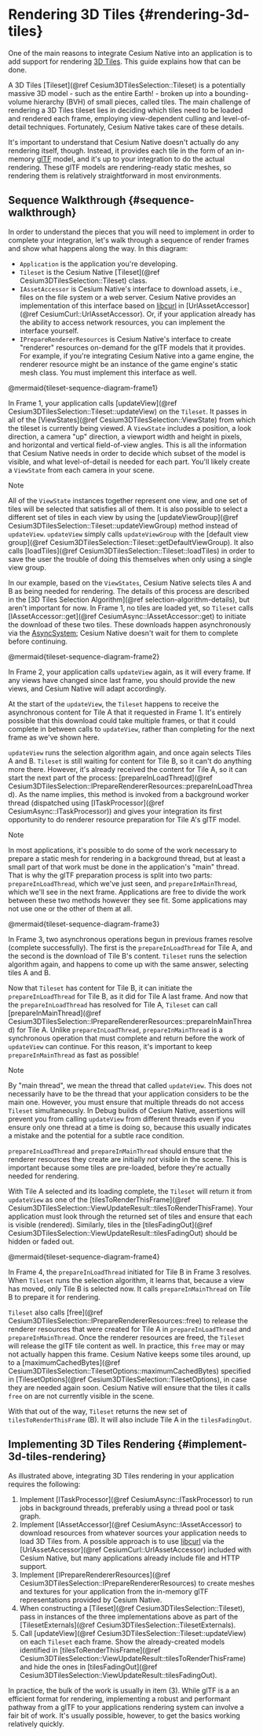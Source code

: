 # Rendering 3D Tiles {#rendering-3d-tiles}

One of the main reasons to integrate Cesium Native into an application is to add support for rendering [3D Tiles](https://github.com/CesiumGS/3d-tiles). This guide explains how that can be done.

A 3D Tiles [Tileset](@ref Cesium3DTilesSelection::Tileset) is a potentially massive 3D model - such as the entire Earth! - broken up into a bounding-volume hierarchy (BVH) of small pieces, called tiles. The main challenge of rendering a 3D Tiles tileset lies in deciding which tiles need to be loaded and rendered each frame, employing view-dependent culling and level-of-detail techniques. Fortunately, Cesium Native takes care of these details.

It's important to understand that Cesium Native doesn't actually do any rendering itself, though. Instead, it provides each tile in the form of an in-memory [glTF](https://registry.khronos.org/glTF/specs/2.0/glTF-2.0.html) model, and it's up to your integration to do the actual rendering. These glTF models are rendering-ready static meshes, so rendering them is relatively straightforward in most environments.

## Sequence Walkthrough {#sequence-walkthrough}

In order to understand the pieces that you will need to implement in order to complete your integration, let's walk through a sequence of render frames and show what happens along the way. In this diagram:

* `Application` is the application you're developing.
* `Tileset` is the Cesium Native [Tileset](@ref Cesium3DTilesSelection::Tileset) class.
* `IAssetAccessor` is Cesium Native's interface to download assets, i.e., files on the file system or a web server. Cesium Native provides an implementation of this interface based on [libcurl](https://curl.se/libcurl/) in [UrlAssetAccessor](@ref CesiumCurl::UrlAssetAccessor). Or, if your application already has the ability to access network resources, you can implement the interface yourself.
* `IPrepareRendererResources` is Cesium Native's interface to create "renderer" resources on-demand for the glTF models that it provides. For example, if you're integrating Cesium Native into a game engine, the renderer resource might be an instance of the game engine's static mesh class. You must implement this interface as well.

@mermaid{tileset-sequence-diagram-frame1}

In Frame 1, your application calls [updateView](@ref Cesium3DTilesSelection::Tileset::updateView) on the `Tileset`. It passes in all of the [ViewStates](@ref Cesium3DTilesSelection::ViewState) from which the tileset is currently being viewed. A `ViewState` includes a position, a look direction, a camera "up" direction, a viewport width and height in pixels, and horizontal and vertical field-of-view angles. This is all the information that Cesium Native needs in order to decide which subset of the model is visible, and what level-of-detail is needed for each part. You'll likely create a `ViewState` from each camera in your scene.

> [!note]
> All of the `ViewState` instances together represent one view, and one set of tiles will be selected that satisfies all of them. It is also possible to select a different set of tiles in each view by using the [updateViewGroup](@ref Cesium3DTilesSelection::Tileset::updateViewGroup) method instead of `updateView`. `updateView` simply calls `updateViewGroup` with the [default view group](@ref Cesium3DTilesSelection::Tileset::getDefaultViewGroup). It also calls [loadTiles](@ref Cesium3DTilesSelection::Tileset::loadTiles) in order to save the user the trouble of doing this themselves when only using a single view group.

In our example, based on the `ViewStates`, Cesium Native selects tiles A and B as being needed for rendering. The details of this process are described in the [3D Tiles Selection Algorithm](@ref selection-algorithm-details), but aren't important for now. In Frame 1, no tiles are loaded yet, so `Tileset` calls [IAssetAccessor::get](@ref CesiumAsync::IAssetAccessor::get) to initiate the download of these two tiles. These downloads happen asynchronously via the [AsyncSystem](#async-system); Cesium Native doesn't wait for them to complete before continuing.

@mermaid{tileset-sequence-diagram-frame2}

In Frame 2, your application calls `updateView` again, as it will every frame. If any views have changed since last frame, you should provide the new views, and Cesium Native will adapt accordingly.

At the start of the `updateView`, the `Tileset` happens to receive the asynchronous content for Tile A that it requested in Frame 1. It's entirely possible that this download could take multiple frames, or that it could complete in between calls to `updateView`, rather than completing for the next frame as we've shown here.

`updateView` runs the selection algorithm again, and once again selects Tiles A and B. `Tileset` is still waiting for content for Tile B, so it can't do anything more there. However, it's already received the content for Tile A, so it can start the next part of the process: [prepareInLoadThread](@ref Cesium3DTilesSelection::IPrepareRendererResources::prepareInLoadThread). As the name implies, this method is invoked from a background worker thread (dispatched using [ITaskProcessor](@ref CesiumAsync::ITaskProcessor)) and gives your integration its first opportunity to do renderer resource preparation for Tile A's glTF model.

> [!note]
> In most applications, it's possible to do some of the work necessary to prepare a static mesh for rendering in a background thread, but at least a small part of that work must be done in the application's "main" thread. That is why the glTF preparation process is split into two parts: `prepareInLoadThread`, which we've just seen, and `prepareInMainThread`, which we'll see in the next frame. Applications are free to divide the work between these two methods however they see fit. Some applications may not use one or the other of them at all.

@mermaid{tileset-sequence-diagram-frame3}

In Frame 3, two asynchronous operations begun in previous frames resolve (complete successfully). The first is the `prepareInLoadThread` for Tile A, and the second is the download of Tile B's content. `Tileset` runs the selection algorithm again, and happens to come up with the same answer, selecting tiles A and B.

Now that `Tileset` has content for Tile B, it can initiate the `prepareInLoadThread` for Tile B, as it did for Tile A last frame. And now that the `prepareInLoadThread` has resolved for Tile A, `Tileset` can call [prepareInMainThread](@ref Cesium3DTilesSelection::IPrepareRendererResources::prepareInMainThread) for Tile A. Unlike `prepareInLoadThread`, `prepareInMainThread` is a synchronous operation that must complete and return before the work of `updateView` can continue. For this reason, it's important to keep `prepareInMainThread` as fast as possible!

> [!note]
> By "main thread", we mean the thread that called `updateView`. This does not necessarily have to be the thread that your application considers to be the main one. However, you must ensure that multiple threads do not access `Tileset` simultaneously. In Debug builds of Cesium Native, assertions will prevent you from calling `updateView` from different threads even if you ensure only one thread at a time is doing so, because this usually indicates a mistake and the potential for a subtle race condition.

`prepareInLoadThread` and `prepareInMainThread` should ensure that the renderer resources they create are initially _not_ visible in the scene. This is important because some tiles are pre-loaded, before they're actually needed for rendering.

With Tile A selected and its loading complete, the `Tileset` will return it from `updateView` as one of the [tilesToRenderThisFrame](@ref Cesium3DTilesSelection::ViewUpdateResult::tilesToRenderThisFrame). Your application must look through the returned set of tiles and ensure that each is visible (rendered). Similarly, tiles in the [tilesFadingOut](@ref Cesium3DTilesSelection::ViewUpdateResult::tilesFadingOut) should be hidden or faded out.

@mermaid{tileset-sequence-diagram-frame4}

In Frame 4, the `prepareInLoadThread` initiated for Tile B in Frame 3 resolves. When `Tileset` runs the selection algorithm, it learns that, because a view has moved, only Tile B is selected now. It calls `prepareInMainThread` on Tile B to prepare it for rendering.

`Tileset` also calls [free](@ref Cesium3DTilesSelection::IPrepareRendererResources::free) to release the renderer resources that were created for Tile A in `prepareInLoadThread` and `prepareInMainThread`. Once the renderer resources are freed, the `Tileset` will release the glTF tile content as well. In practice, this `free` may or may not actually happen this frame. Cesium Native keeps some tiles around, up to a [maximumCachedBytes](@ref Cesium3DTilesSelection::TilesetOptions::maximumCachedBytes) specified in [TilesetOptions](@ref Cesium3DTilesSelection::TilesetOptions), in case they are needed again soon. Cesium Native will ensure that the tiles it calls `free` on are not currently visible in the scene.

With that out of the way, `Tileset` returns the new set of `tilesToRenderThisFrame` (B). It will also include Tile A in the `tilesFadingOut`.

## Implementing 3D Tiles Rendering {#implement-3d-tiles-rendering}

As illustrated above, integrating 3D Tiles rendering in your application requires the following:

1. Implement [ITaskProcessor](@ref CesiumAsync::ITaskProcessor) to run jobs in background threads, preferably using a thread pool or task graph.
2. Implement [IAssetAccessor](@ref CesiumAsync::IAssetAccessor) to download resources from whatever sources your application needs to load 3D Tiles from. A possible approach is to use [libcurl](https://curl.se/libcurl/) via the [UrlAssetAccessor](@ref CesiumCurl::UrlAssetAccessor) included with Cesium Native, but many applications already include file and HTTP support.
3. Implement [IPrepareRendererResources](@ref Cesium3DTilesSelection::IPrepareRendererResources) to create meshes and textures for your application from the in-memory glTF representations provided by Cesium Native.
4. When constructing a [Tileset](@ref Cesium3DTilesSelection::Tileset), pass in instances of the three implementations above as part of the [TilesetExternals](@ref Cesium3DTilesSelection::TilesetExternals).
5. Call [updateView](@ref Cesium3DTilesSelection::Tileset::updateView) on each `Tileset` each frame. Show the already-created models identified in [tilesToRenderThisFrame](@ref Cesium3DTilesSelection::ViewUpdateResult::tilesToRenderThisFrame) and hide the ones in [tilesFadingOut](@ref Cesium3DTilesSelection::ViewUpdateResult::tilesFadingOut).

In practice, the bulk of the work is usually in item (3). While glTF is a an efficient format for rendering, implementing a robust and performant pathway from a glTF to your applications rendering system can involve a fair bit of work. It's usually possible, however, to get the basics working relatively quickly.
